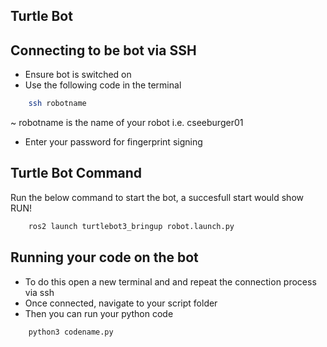 ## Turtle Bot


## Connecting to be bot via SSH

- Ensure bot is switched on
- Use the following code in the terminal

```bash
    ssh robotname
```
~ robotname is the name of your robot i.e. cseeburger01

- Enter your password for fingerprint signing

## Turtle Bot Command

Run the below command to start the bot, a succesfull start would show RUN!

```bash
    ros2 launch turtlebot3_bringup robot.launch.py
```

## Running your code on the bot 

- To do this open a new terminal and and repeat the connection process via ssh
- Once connected, navigate to your script folder
- Then you can run your python code

```bash
    python3 codename.py
```
